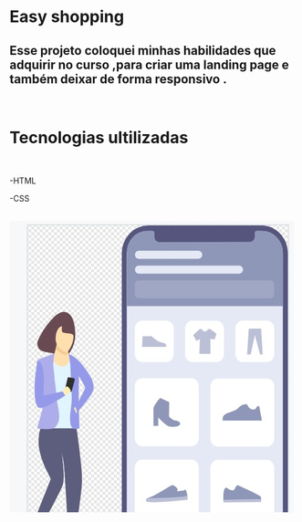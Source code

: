 <h1>Easy shopping </h1>
<h2>Esse projeto coloquei  minhas habilidades que  adquirir no curso ,para criar uma landing page e também deixar de forma responsivo .</h2>
<br>
<h1>Tecnologias ultilizadas </h1>
<br>
<p>-HTML</p>
<p>-CSS</p>
<br>
                              
<img src="https://github.com/souzaisabeladev/responsivo-desafio/blob/master/ft%20projeto%20responsivo.jpg?raw=true"/>
